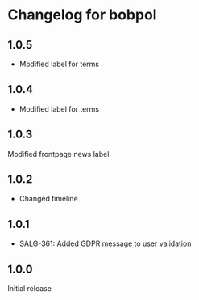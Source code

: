 # Changelog for bobpol

## 1.0.5
* Modified label for terms

## 1.0.4
* Modified label for terms

## 1.0.3
Modified frontpage news label

## 1.0.2
* Changed timeline

## 1.0.1
* SALG-361: Added GDPR message to user validation

## 1.0.0
Initial release
